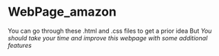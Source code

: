 # WebPage_amazon
You can go through these .html and .css files to get a prior idea
But *You should take your time and improve this webpage with some additional features*
